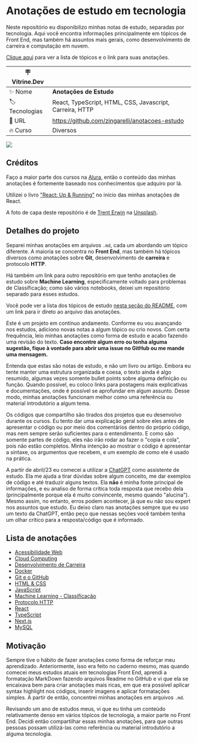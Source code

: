 # Anotações de estudo em tecnologia

Neste repositório eu disponibilizo minhas notas de estudo, separadas por tecnologia. Aqui você encontra informações principalmente em tópicos de Front End, mas também há assuntos mais gerais, como desenvolvimento de carreira e computação em nuvem. 

[Clique aqui](#lista-de-anotações) para ver a lista de tópicos e o link para suas anotações.

| :placard: Vitrine.Dev |     |
| -------------  | --- |
| :sparkles: Nome        | **Anotações de Estudo**
| :label: Tecnologias | React, TypeScript, HTML, CSS, Javascript, Carreira, HTTP
| :rocket: URL         | https://github.com/zingarelli/anotacoes-estudo
| :fire: Curso     | Diversos

![](https://github.com/zingarelli/alura-books-ds/assets/19349339/61e84e43-31cb-45d8-a80e-b9305303a564#vitrinedev)

## Créditos

Faço a maior parte dos cursos na [Alura](https://www.alura.com.br), então o conteúdo das minhas anotações é fortemente baseado nos conhecimentos que adquiro por lá. 

Utilizei o livro ["React: Up & Running"](https://www.amazon.com.br/React-Up-Running-Stoyan-Stefanov/dp/1492051462/) no início das minhas anotações de React.

A foto de capa deste repositório é de  <a href="https://unsplash.com/@tjerwin?utm_source=unsplash&utm_medium=referral&utm_content=creditCopyText">Trent Erwin</a> na <a href="https://unsplash.com/pt-br/fotografias/UgA3Xvi3SkA?utm_source=unsplash&utm_medium=referral&utm_content=creditCopyText">Unsplash</a>.

## Detalhes do projeto

Separei minhas anotações em arquivos `.md`, cada um abordando um tópico diferente. A maioria se concentra no **Front End**, mas também há tópicos diversos como anotações sobre **Git**, desenvolvimento de **carreira** e protocolo **HTTP**. 

Há também um link para outro repositório em que tenho anotações de estudo sobre **Machine Learning**, especificamente voltado para problemas de Classificação; como são vários notebooks, deixei um repositório separado para esses estudos. 

Você pode ver a lista dos tópicos de estudo [nesta seção do README](#lista-de-anotações), com um link para ir direto ao arquivo das anotações. 

Este é um projeto em contínuo andamento. Conforme eu vou avançando nos estudos, adiciono novas notas a algum tópico ou crio novos. Com certa frequência, leio minhas anotações como forma de estudo e acabo fazendo uma revisão do texto. **Caso encontre algum erro ou tenha alguma sugestão, fique à vontade para abrir uma issue no GitHub ou me mande uma mensagem.**

Entenda que estas são notas de estudo, e não um livro ou artigo. Embora eu tente manter uma estrutura organizada e coesa, o texto ainda é algo resumido, algumas vezes somente bullet points sobre alguma definição ou função. Quando possível, eu coloco links para postagens mais explicativas e documentações, onde é possível se aprofundar em algum assunto. Desse modo, minhas anotações funcionam melhor como uma referência ou material introdutório a algum tema.

Os códigos que compartilho são tirados dos projetos que eu desenvolvo durante os cursos. Eu tento dar uma explicação geral sobre eles antes de apresentar o código ou por meio dos comentários dentro do próprio código, mas nem sempre serão suficientes para o entendimento. E como são somente partes de código, eles não irão rodar ao fazer o "copia e cola", pois não estão completos. Minha intenção ao mostrar o código é apresentar a sintaxe, os argumentos que recebem, e um exemplo de como ele é usado na prática. 

A partir de abril/23 eu comecei a utilizar a [ChatGPT](https://chat.openai.com) como assistente de estudo. Ela me ajuda a tirar dúvidas sobre algum conceito, me dar exemplos de código e até traduzir alguns textos. Ela **não** é minha fonte principal de informações, e eu analiso de forma crítica toda resposta que recebo dela (principalmente porque ela é muito convincente, mesmo quando "alucina"). Mesmo assim, no entanto, erros podem acontecer, já que eu não sou expert nos assuntos que estudo. Eu deixo claro nas anotações sempre que eu uso um texto da ChatGPT, então peço que nessas seções você também tenha um olhar crítico para a resposta/código que é informado.

## Lista de anotações

- [Acessibilidade Web](./Acessibilidade.md)
- [Cloud Computing](./Cloud.md)
- [Desenvolvimento de Carreira](./Desenvolvimento-Carreira.md)
- [Docker](./Docker.md)
- [Git e o GitHub](./Git-Github.md)
- [HTML & CSS](./HTML_CSS.md)
- [JavaScript](./JavaScript.md)
- [Machine Learning - Classificação](https://github.com/zingarelli/Python_ML_Alura)
- [Protocolo HTTP](./Protocolo-HTTP.md)
- [React](./React.md)
- [TypeScript](./TypeScript.md)
- [Next.js](./Next.md)
- [MySQL](./MySQL.md)

## Motivação

Sempre tive o hábito de fazer anotações como forma de reforçar meu aprendizado. Anteriormente, isso era feito no caderno mesmo, mas quando comecei meus estudos atuais em tecnologias Front End, aprendi a formatação MarkDown fazendo arquivos Readme no GitHub e vi que ela se encaixava bem para criar anotações mais ricas, em que era possível aplicar syntax highlight nos códigos, inserir imagens e aplicar formatações simples. A partir de então, concentrei minhas anotações em arquivos `.md`.

Revisando um ano de estudos meus, vi que eu tinha um conteúdo relativamente denso em vários tópicos de tecnologia, a maior parte no Front End. Decidi então compartilhar essas minhas anotações, para que outras pessoas possam utilizá-las como referência ou material introdutório a alguma tecnologia. 
